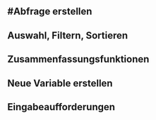 #Abfrage erstellen
---
## Auswahl, Filtern, Sortieren
## Zusammenfassungsfunktionen
## Neue Variable erstellen
## Eingabeaufforderungen